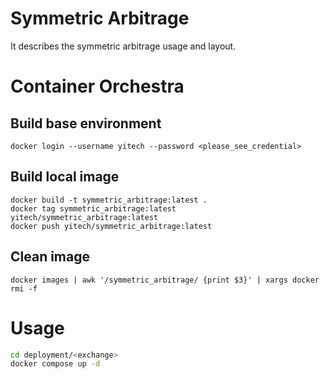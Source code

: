 # Symmetric Arbitrage
It describes the symmetric arbitrage usage and layout.

# Container Orchestra
## Build base environment
```commandline
docker login --username yitech --password <please_see_credential>
```

## Build local image
```commandline
docker build -t symmetric_arbitrage:latest .
docker tag symmetric_arbitrage:latest yitech/symmetric_arbitrage:latest
docker push yitech/symmetric_arbitrage:latest
```
## Clean image
```commandline
docker images | awk '/symmetric_arbitrage/ {print $3}' | xargs docker rmi -f
```

# Usage
``` bash
cd deployment/<exchange>
docker compose up -d
```